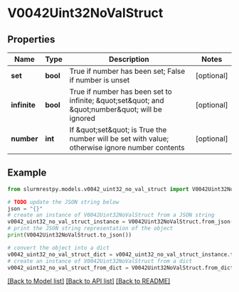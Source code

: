 # V0042Uint32NoValStruct


## Properties

Name | Type | Description | Notes
------------ | ------------- | ------------- | -------------
**set** | **bool** | True if number has been set; False if number is unset | [optional]
**infinite** | **bool** | True if number has been set to infinite; \&quot;set\&quot; and \&quot;number\&quot; will be ignored | [optional]
**number** | **int** | If \&quot;set\&quot; is True the number will be set with value; otherwise ignore number contents | [optional]

## Example

```python
from slurmrestpy.models.v0042_uint32_no_val_struct import V0042Uint32NoValStruct

# TODO update the JSON string below
json = "{}"
# create an instance of V0042Uint32NoValStruct from a JSON string
v0042_uint32_no_val_struct_instance = V0042Uint32NoValStruct.from_json(json)
# print the JSON string representation of the object
print(V0042Uint32NoValStruct.to_json())

# convert the object into a dict
v0042_uint32_no_val_struct_dict = v0042_uint32_no_val_struct_instance.to_dict()
# create an instance of V0042Uint32NoValStruct from a dict
v0042_uint32_no_val_struct_from_dict = V0042Uint32NoValStruct.from_dict(v0042_uint32_no_val_struct_dict)
```
[[Back to Model list]](../README.md#documentation-for-models) [[Back to API list]](../README.md#documentation-for-api-endpoints) [[Back to README]](../README.md)


